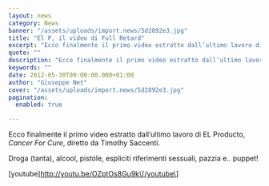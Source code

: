 ```yaml
---
layout: news
category: News
banner: "/assets/uploads/import.news/5d2892e3.jpg"
title: "El P, il video di Full Retard"
excerpt: "Ecco finalmente il primo video estratto dall’ultimo lavoro di EL Producto, Cancer For Cure, diretto da Timothy Saccenti. Droga (tanta), alcool, pistole, espliciti riferimenti sessuali, pazzia e.. puppet! [youtube]http://youtu.be/OZptOs8Gu9k[/youtube]    "
quote: ""
description: "Ecco finalmente il primo video estratto dall’ultimo lavoro di EL Producto, Cancer For Cure, diretto da Timothy Saccenti. Droga (tanta), alcool, pistole, espliciti riferimenti sessuali, pazzia e.. puppet! [youtube]http://youtu.be/OZptOs8Gu9k[/youtube]    "
keywords: ""
date: 2012-05-30T00:00:00.000+01:00
author: "Giuseppe Net"
cover: "/assets/uploads/import.news/5d2892e3.jpg"
pagination:
  enabled: true

---
```


Ecco finalmente il primo video estratto dall’ultimo lavoro di EL Producto, _Cancer For Cure_, diretto da Timothy Saccenti.

Droga (tanta), alcool, pistole, espliciti riferimenti sessuali, pazzia e.. puppet!

\[youtube\]http://youtu.be/OZptOs8Gu9k\[/youtube\]